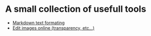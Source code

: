 # A small collection of usefull tools

- [Markdown text formating](https://commonmark.org/help/)
- [Edit images online (transparency, etc...)](https://www.online-image-editor.com/)
